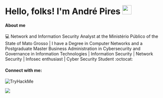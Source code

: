 # Hello, folks! I'm André Pires <img src="https://raw.githubusercontent.com/MartinHeinz/MartinHeinz/master/wave.gif" width="30px">

#### About me

💻 Network and Information Security Analyst at the Ministério Público of the State of Mato Grosso | I have a Degree in Computer Networks and a Postgraduate Master Business Administration in Cybersecurity and Governance in Information Technologies | Information Security | Network Security | Infosec enthusiast | Cyber Security Student :octocat:

#### Connect with me:
![TryHackMe](https://tryhackme-badges.s3.amazonaws.com/01db0y.png)

<a href="https://www.linkedin.com/in/piresand" alt="linkedin" target="_blank">
<img src="https://img.shields.io/badge/LinkedIn-piresand.svg?&style=flat-square&logo=linkedin&logoColor=white">
</a>


